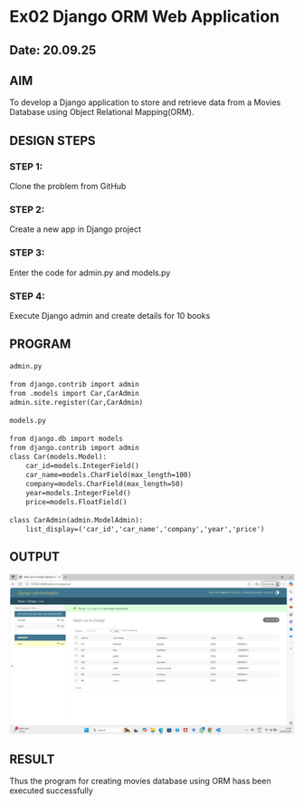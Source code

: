 # Ex02 Django ORM Web Application
## Date: 20.09.25

## AIM
To develop a Django application to store and retrieve data from a Movies Database using Object Relational Mapping(ORM).

## DESIGN STEPS

### STEP 1:
Clone the problem from GitHub

### STEP 2:
Create a new app in Django project

### STEP 3:
Enter the code for admin.py and models.py

### STEP 4:
Execute Django admin and create details for 10 books

## PROGRAM
~~~
admin.py

from django.contrib import admin
from .models import Car,CarAdmin
admin.site.register(Car,CarAdmin)

models.py

from django.db import models
from django.contrib import admin
class Car(models.Model):
    car_id=models.IntegerField()
    car_name=models.CharField(max_length=100)
    company=models.CharField(max_length=50)
    year=models.IntegerField()
    price=models.FloatField()

class CarAdmin(admin.ModelAdmin):
    list_display=('car_id','car_name','company','year','price')

~~~

## OUTPUT
![alt text](<Screenshot 2025-09-20 111849.png>)



## RESULT
Thus the program for creating movies database using ORM hass been executed successfully
